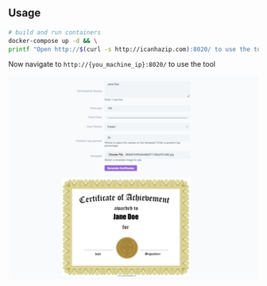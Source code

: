 ## Usage

```bash
# build and run containers
docker-compose up -d && \
printf "Open http://$(curl -s http://icanhazip.com):8020/ to use the tool.\n"
```

Now navigate to `http://{you_machine_ip}:8020/` to use the tool

![Screenshot](screenshot.png?raw=true "Screenshot")
